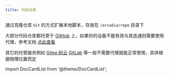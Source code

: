 ```yaml
---
title: 代码仓库
---
```


通过克隆仓库 `Git` 的方式扩展本地脚本，存放在 `/arcadia/repo` 目录下

大部分代码仓库都托管于 [GitHub](https://github.com) 上，如果你的设备不能有效与其连通则需要使用代理，参考文档 [点此查看](/repo/proxy)

其它的托管服务例如 [Gitee 码云](https://gitee.com) [GitLab](https://gitlab.com) 等一般不需要代理就能正常使用，具体根据物理位置而定

import DocCardList from '@theme/DocCardList';

<DocCardList />
